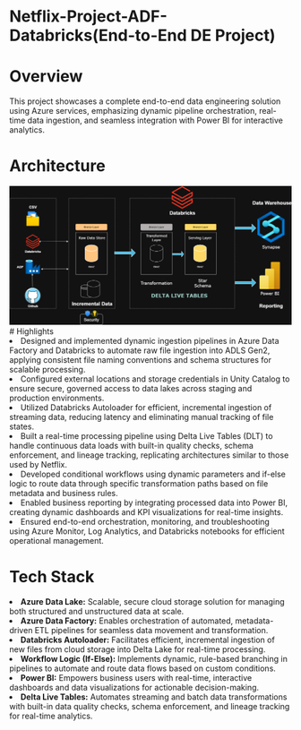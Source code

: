 # Netflix-Project-ADF-Databricks(End-to-End DE Project)

# Overview
This project showcases a complete end-to-end data engineering solution using Azure services, emphasizing dynamic pipeline orchestration, real-time data ingestion, and seamless integration with Power BI for interactive analytics.

# Architecture
<img src='https://github.com/Anamika1-cpu/Netflix-Project-ADF-Databricks/blob/master/Netflix_Project%20Architecture.drawio%20(1).drawio.png'/>
# Highlights
<li>Designed and implemented dynamic ingestion pipelines in Azure Data Factory and Databricks to automate raw file ingestion into ADLS Gen2, applying consistent file naming conventions and schema structures for scalable processing.
<li>Configured external locations and storage credentials in Unity Catalog to ensure secure, governed access to data lakes across staging and production environments.
<li>Utilized Databricks Autoloader for efficient, incremental ingestion of streaming data, reducing latency and eliminating manual tracking of file states.
<li>Built a real-time processing pipeline using Delta Live Tables (DLT) to handle continuous data loads with built-in quality checks, schema enforcement, and lineage tracking, replicating architectures similar to those used by Netflix.
<li>Developed conditional workflows using dynamic parameters and if-else logic to route data through specific transformation paths based on file metadata and business rules.
<li>Enabled business reporting by integrating processed data into Power BI, creating dynamic dashboards and KPI visualizations for real-time insights.
<li>Ensured end-to-end orchestration, monitoring, and troubleshooting using Azure Monitor, Log Analytics, and Databricks notebooks for efficient operational management.

# Tech Stack
<li><b>Azure Data Lake:</b> Scalable, secure cloud storage solution for managing both structured and unstructured data at scale.

<li><b>Azure Data Factory:</b> Enables orchestration of automated, metadata-driven ETL pipelines for seamless data movement and transformation.

<li><b>Databricks Autoloader:</b> Facilitates efficient, incremental ingestion of new files from cloud storage into Delta Lake for real-time processing.

<li><b>Workflow Logic (If-Else):</b> Implements dynamic, rule-based branching in pipelines to automate and route data flows based on custom conditions.

<li><b>Power BI:</b> Empowers business users with real-time, interactive dashboards and data visualizations for actionable decision-making.

<li><b>Delta Live Tables:</b> Automates streaming and batch data transformations with built-in data quality checks, schema enforcement, and lineage tracking for real-time analytics.
